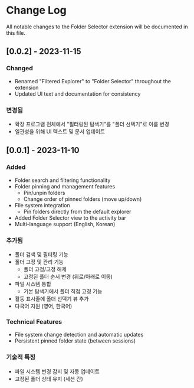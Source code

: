 # Change Log

All notable changes to the Folder Selector extension will be documented in this file.

## [0.0.2] - 2023-11-15

### Changed

- Renamed "Filtered Explorer" to "Folder Selector" throughout the extension
- Updated UI text and documentation for consistency

### 변경됨

- 확장 프로그램 전체에서 "필터링된 탐색기"를 "폴더 선택기"로 이름 변경
- 일관성을 위해 UI 텍스트 및 문서 업데이트

## [0.0.1] - 2023-11-10

### Added

- Folder search and filtering functionality
- Folder pinning and management features
  - Pin/unpin folders
  - Change order of pinned folders (move up/down)
- File system integration
  - Pin folders directly from the default explorer
- Added Folder Selector view to the activity bar
- Multi-language support (English, Korean)

### 추가됨

- 폴더 검색 및 필터링 기능
- 폴더 고정 및 관리 기능
  - 폴더 고정/고정 해제
  - 고정된 폴더 순서 변경 (위로/아래로 이동)
- 파일 시스템 통합
  - 기본 탐색기에서 폴더 직접 고정 기능
- 활동 표시줄에 폴더 선택기 뷰 추가
- 다국어 지원 (영어, 한국어)

### Technical Features

- File system change detection and automatic updates
- Persistent pinned folder state (between sessions)

### 기술적 특징

- 파일 시스템 변경 감지 및 자동 업데이트
- 고정된 폴더 상태 유지 (세션 간)
